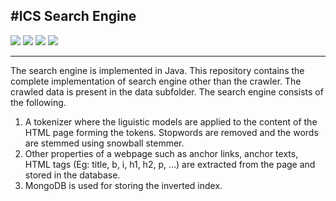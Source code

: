 #ICS Search Engine
---------
[![][travis img]][travis]
[![][coverage img]][coverage]
[![][sonar img]][sonar]
[![][lines img]][lines]

[travis]:https://travis-ci.org/vivekpn/ICS_Search_Engine/builds
[travis img]:https://api.travis-ci.org/vivekpn/ICS_Search_Engine.png
[coverage]:http://codecov.io/github/vivekpn/ICS_Search_Engine?branch=master
[coverage img]:http://codecov.io/github/vivekpn/ICS_Search_Engine/coverage.svg?branch=master
[sonar]:https://sonarqube.com/dashboard?id=com.project%3Aics-search-engine
[sonar img]:https://sonarqube.com/api/badges/measure?key=com.project:ics-search-engine&metric=sqale_debt_ratio
[lines]:https://sonarqube.com/component_measures/metric/ncloc/list?id=com.project%3Aics-search-engine
[lines img]:https://sonarqube.com/api/badges/measure?key=com.project:ics-search-engine&metric=ncloc

-------------
The search engine is implemented in Java. This repository contains the complete implementation of search engine other than the crawler. The crawled data is present in the data subfolder. The search engine consists of the following.
1) A tokenizer where the liguistic models are applied to the content of the HTML page forming the tokens. Stopwords are removed and the words are stemmed using snowball stemmer.
2) Other properties of a webpage such as anchor links, anchor texts, HTML tags (Eg: title, b, i, h1, h2, p, ...) are extracted from the page and stored in the database.
3) MongoDB is used for storing the inverted index.
#
